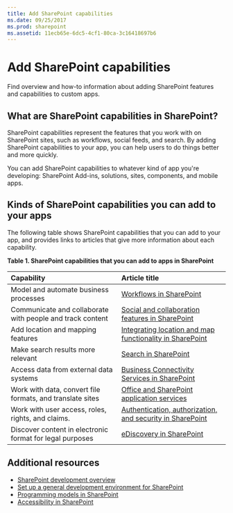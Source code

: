 ```yaml
---
title: Add SharePoint capabilities
ms.date: 09/25/2017
ms.prod: sharepoint
ms.assetid: 11ecb65e-6dc5-4cf1-80ca-3c16418697b6
---
```



# Add SharePoint capabilities

Find overview and how-to information about adding SharePoint features and capabilities to custom apps.

## What are SharePoint capabilities in SharePoint?
<a name="bkmk_whatIs"> </a>

SharePoint capabilities represent the features that you work with on SharePoint sites, such as workflows, social feeds, and search. By adding SharePoint capabilities to your app, you can help users to do things better and more quickly.
  
    
    
You can add SharePoint capabilities to whatever kind of app you're developing: SharePoint Add-ins, solutions, sites, components, and mobile apps.
  
    
    

## Kinds of SharePoint capabilities you can add to your apps
<a name="bkmk_inThisSection"> </a>

The following table shows SharePoint capabilities that you can add to your app, and provides links to articles that give more information about each capability.
  
    
    

**Table 1. SharePoint capabilities that you can add to apps in SharePoint**


|**Capability**|**Article title**|
|:-----|:-----|
|Model and automate business processes  <br/> | [Workflows in SharePoint](workflows-in-sharepoint.md) <br/> |
|Communicate and collaborate with people and track content  <br/> | [Social and collaboration features in SharePoint](social-and-collaboration-features-in-sharepoint.md) <br/> |
|Add location and mapping features  <br/> | [Integrating location and map functionality in SharePoint](integrating-location-and-map-functionality-in-sharepoint.md) <br/> |
|Make search results more relevant  <br/> | [Search in SharePoint](search-in-sharepoint.md) <br/> |
|Access data from external data systems  <br/> | [Business Connectivity Services in SharePoint](business-connectivity-services-in-sharepoint.md) <br/> |
|Work with data, convert file formats, and translate sites  <br/> | [Office and SharePoint application services](office-and-sharepoint-application-services.md) <br/> |
|Work with user access, roles, rights, and claims.  <br/> | [Authentication, authorization, and security in SharePoint](authentication-authorization-and-security-in-sharepoint.md) <br/> |
|Discover content in electronic format for legal purposes  <br/> | [eDiscovery in SharePoint](ediscovery-in-sharepoint.md) <br/> |
   

## Additional resources
<a name="bk_addresources"> </a>

-  [SharePoint development overview](sharepoint-development-overview.md)  
-  [Set up a general development environment for SharePoint](set-up-a-general-development-environment-for-sharepoint.md)
-  [Programming models in SharePoint](programming-models-in-sharepoint.md) 
-  [Accessibility in SharePoint](accessibility-in-sharepoint.md)
    
  

  
    
    

